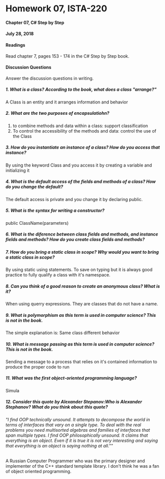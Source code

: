# Homework 07, ISTA-220
#### Chapter 07, C# Step by Step
#### July 28, 2018
#### Readings
Read chapter 7, pages 153 - 174 in the C# Step by Step book.
#### Discussion Questions
Answer the discussion questions in writing.
##### 1. What is a class? According to the book, what does a class "arrange?"
A Class is an entity and it arranges information and behavior

##### 2. What are the two purposes of encapsulatiohn?
1. to combine methods and data within a class: support classification
2. To control the accessibility of the methods and data: control the use of the Class

##### 3. How do you instantiate an instance of a class? How do you access that instance?
By using the keyword Class and you access it by creating a variable and initializing it

##### 4. What is the default access of the fields and methods of a class? How do you change the default?
The default access is private and you change it by declaring public.

##### 5. What is the syntax for writing a constructor?
public ClassName(parameters)

##### 6. What is the diference between class fields and methods, and instance fields and methods? How do you create class fields and methods?


##### 7. How do you bring a static class in scope? Why would you want to bring a static class in scope?
By using static using statements. To save on typing but it is always good practice to fully qualify a class with it's namespace.

##### 8. Can you think of a good reason to create an anonymous class? What is it?
When using querry expressions. They are classes that do not have a name.

##### 9. What is polymorphism as this term is used in computer science? This is not in the book.
The simple explanation is: Same class different behavior

##### 10. What is message passing as this term is used in computer science? This is not in the book.
Sending a message to a process that relies on it's contained information to produce the proper code to run

##### 11. What was the first object-oriented programming language?
Simula


##### 12. Consider this quote by Alexander Stepanov:Who is Alexander Stephanov? What do you think about this quote?


###### "I find OOP technically unsound. It attempts to decompose the world in terms of interfaces that vary on a single type. To deal with the real problems you need multisorted algebras and families of interfaces that span multiple types. I find OOP philosophically unsound. It claims that everything is an object. Even if it is true it is not very interesting and saying that everything is an object is saying nothing at all.""

A Russian Computer Programmer who was the primary designer and implementer of the C++ standard template library. I don't think he was a fan of object oriented programming.
